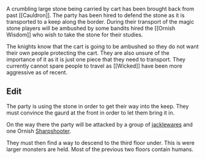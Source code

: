 A crumbling large stone being carried by cart has been brought back from past [[Cauldron]]. The party has been hired to defend the stone as it is transported to a keep along the border. During their transport of the magic stone players will be ambushed by some bandits hired the [[Ornish Wisdom]] who wish to take the stone for their studies. 

The knights know that the cart is going to be ambushed so they do not want their own people protecting the cart. They are also unsure of the importance of it as it is just one piece that they need to transport. They currently cannot spare people to travel as [[Wicked]] have been more aggressive as of recent. 

## Edit

The party is using the stone in order to get their way into the keep. They must convince the gaurd at the front in order to let them bring it in. 

On the way there the party will be attacked by a group of [jacklewares](https://www.aidedd.org/dnd/monstres.php?vo=jackalwere) and one Ornish [Sharpshooter](https://roll20.net/compendium/dnd5e/Scout#content). 

They must then find a way to descend to the third floor under. This is were larger monsters are held. Most of the previous two floors contain humans. 